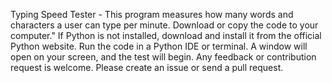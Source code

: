 Typing Speed Tester - This program measures how many words and characters a user can type per minute. Download or copy the code to your computer."
If Python is not installed, download and install it from the official Python website. Run the code in a Python IDE or terminal. A window will open on your screen, and the test will begin.
Any feedback or contribution request is welcome. Please create an issue or send a pull request.
